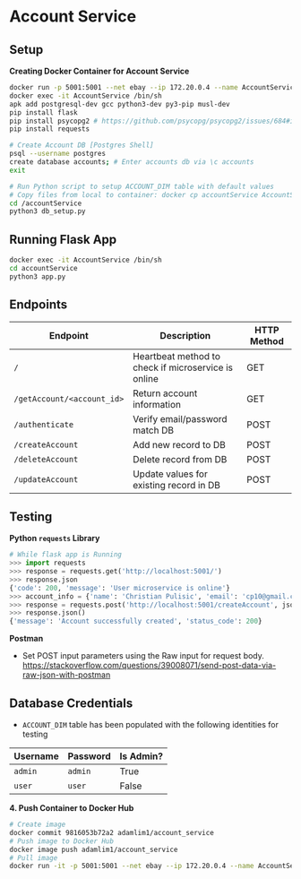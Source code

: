 # Account Service

## Setup
**Creating Docker Container for Account Service**
```bash
docker run -p 5001:5001 --net ebay --ip 172.20.0.4 --name AccountService -e POSTGRES_PASSWORD=secret_password -d postgres:15.1-alpine
docker exec -it AccountService /bin/sh
apk add postgresql-dev gcc python3-dev py3-pip musl-dev
pip install flask
pip install psycopg2 # https://github.com/psycopg/psycopg2/issues/684#issuecomment-392015532
pip install requests

# Create Account DB [Postgres Shell]
psql --username postgres
create database accounts; # Enter accounts db via \c accounts
exit

# Run Python script to setup ACCOUNT_DIM table with default values
# Copy files from local to container: docker cp accountService AccountService:/.
cd /accountService
python3 db_setup.py
```

## Running Flask App
```bash
docker exec -it AccountService /bin/sh
cd accountService
python3 app.py
```

## Endpoints
| Endpoint                   | Description                                         | HTTP Method |
|----------------------------|-----------------------------------------------------|-------------|
| `/`                        | Heartbeat method to check if microservice is online | GET         |
| `/getAccount/<account_id>` | Return account information                          | GET         |
| `/authenticate`            | Verify email/password match DB                      | POST        |
| `/createAccount`           | Add new record to DB                                | POST        |
| `/deleteAccount`           | Delete record from DB                               | POST        |
| `/updateAccount`           | Update values for existing record in DB             | POST        |


## Testing
**Python `requests` Library**
```python
# While flask app is Running
>>> import requests
>>> response = requests.get('http://localhost:5001/')
>>> response.json
{'code': 200, 'message': 'User microservice is online'}
>>> account_info = {'name': 'Christian Pulisic', 'email': 'cp10@gmail.com', 'password': 'soccer'}
>>> response = requests.post('http://localhost:5001/createAccount', json=account_info)
>>> response.json()
{'message': 'Account successfully created', 'status_code': 200}
```

**Postman**
- Set POST input parameters using the Raw input for request body. https://stackoverflow.com/questions/39008071/send-post-data-via-raw-json-with-postman

## Database Credentials
- `ACCOUNT_DIM` table has been populated with the following identities for testing

| Username | Password | Is Admin? |
|----------|----------|-----------|
| `admin`  | `admin`  | True      |
| `user`   | `user`   | False     |

**4. Push Container to Docker Hub**
```bash
# Create image
docker commit 9816053b72a2 adamlim1/account_service
# Push image to Docker Hub
docker image push adamlim1/account_service
# Pull image
docker run -it -p 5001:5001 --net ebay --ip 172.20.0.4 --name AccountService adamlim1/account_service:latest
```